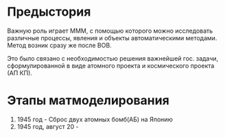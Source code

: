 # Предыстория
Важную роль играет МММ, с помощью которого можно исследовать различные процессы, явления и объекты автоматическими методами.
Метод возник сразу же после ВОВ.

Это было связано с необходимостью решения важнейшей гос. задачи, сформулированной в виде атомного проекта и космического проекта (АП КП).

# Этапы матмоделирования

1. 1945 год - Сброс двух атомных бомб(АБ) на Японию
2. 1945 год, август 20 -  